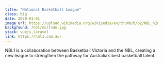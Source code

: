 ```yaml
---
title: "National Basketball League"
class: big
date: 2020-01-01
image_url: https://upload.wikimedia.org/wikipedia/en/thumb/b/b2/NBL_%28Australia%29_logo.svg/1200px-NBL_%28Australia%29_logo.svg.png
background: /nbl/nblfade.jpg
stack: vuejs,laravel
link: https://nbl1.com.au/
---
```


NBL1 is a collaboration between Basketball Victoria and the NBL, creating a new league to strengthen the pathway for Australia’s best basketball talent.
